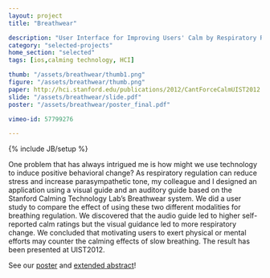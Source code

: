 ```yaml
---
layout: project
title: "Breathwear"

description: "User Interface for Improving Users' Calm by Respiratory Regulation."
category: "selected-projects"
home_section: "selected"
tags: [ios,calming technology, HCI]

thumb: "/assets/breathwear/thumb1.png"
figure: "/assets/breathwear/thumb.png"
paper: http://hci.stanford.edu/publications/2012/CantForceCalmUIST2012.pdf
slide: "/assets/breathwear/slide.pdf"
poster: "/assets/breathwear/poster_final.pdf"

vimeo-id: 57799276

---
```

{% include JB/setup %}

One problem that has always intrigued me is how might we use technology to induce positive behavioral change?
As respiratory regulation can reduce stress and increase parasympathetic tone, my colleague and I designed an application using a visual guide and an auditory guide based on the Stanford Calming Technology Lab’s Breathwear system.  We did a user study to compare the effect of using these two different modalities for breathing regulation.  We discovered that the audio guide led to higher self-reported calm ratings but the visual guidance led to more respiratory change.  We concluded that motivating users to exert physical or mental efforts may counter the calming effects of slow breathing.  The result has been presented at UIST2012.

See our [poster](/assets/breathwear/poster_final.pdf) and [extended abstract](http://hci.stanford.edu/publications/2012/CantForceCalmUIST2012.pdf)!

<!-- ### Abstract

Interactive systems are increasingly being used to explicitly support change in the user's psychophysiological state and behavior. One important trend in this vein is systems that support calm breathing habits. We designed and evaluated techniques to support respiratory regulation to reduce stress and increase parasympathetic tone. Our study revealed that auditory guidance was more effective than visual at creating self-reported calm. We attribute this to the users' ability to effectively map sound to respiration, thereby reducing cognitive load and mental exertion. Interestingly, we found that visual guidance led to more respiratory change  but less subjective calm. Thus, motivating users to exert physical or mental efforts may counter the calming effects of slow breathing. Designers of calming technologies must acknowledge the discrepancy between mechanical slow breathing and experiential calm in designing future systems. -->

